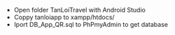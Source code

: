  - Open folder TanLoiTravel with Android Studio
 - Coppy tanloiapp to xampp/htdocs/
 - Iport DB_App_QR.sql to PhPmyAdmin to get database
 
